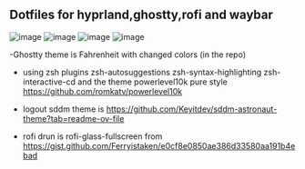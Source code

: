 ## Dotfiles for hyprland,ghostty,rofi and waybar
![image](https://github.com/user-attachments/assets/f966a2d6-8b20-47f8-8dc9-ffe578b3ca88)
![image](https://github.com/user-attachments/assets/ec03aeb8-5d13-4b18-bb0f-e65cc5b5a931)
![image](https://github.com/user-attachments/assets/1faf987e-a413-463a-9fd9-d13f50136e2d)
![image](https://github.com/user-attachments/assets/86d06862-7f39-4016-9adc-8c26fe3fba9f)


-Ghostty theme is Fahrenheit with changed colors (in the repo)
- using zsh plugins zsh-autosuggestions zsh-syntax-highlighting zsh-interactive-cd and the theme powerlevel10k pure style https://github.com/romkatv/powerlevel10k
  
- logout sddm theme is https://github.com/Keyitdev/sddm-astronaut-theme?tab=readme-ov-file

- rofi drun is rofi-glass-fullscreen from https://gist.github.com/Ferryistaken/e0cf8e0850ae386d33580aa191b4ebad

